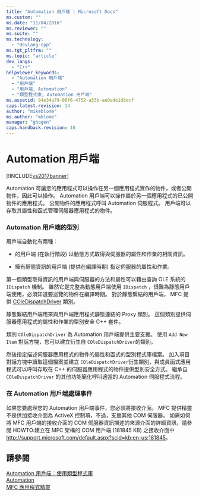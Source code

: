```yaml
---
title: "Automation 用戶端 | Microsoft Docs"
ms.custom: ""
ms.date: "11/04/2016"
ms.reviewer: ""
ms.suite: ""
ms.technology: 
  - "devlang-cpp"
ms.tgt_pltfrm: ""
ms.topic: "article"
dev_langs: 
  - "C++"
helpviewer_keywords: 
  - "Automation 用戶端"
  - "用戶端"
  - "用戶端, Automation"
  - "類型程式庫, Automation 用戶端"
ms.assetid: 84e34a79-06f6-4752-a33b-ae0ede1d8ecf
caps.latest.revision: 14
author: "mikeblome"
ms.author: "mblome"
manager: "ghogen"
caps.handback.revision: 10
---
```

# Automation 用戶端
[!INCLUDE[vs2017banner](../assembler/inline/includes/vs2017banner.md)]

Automation 可讓您的應用程式可以操作在另一個應用程式實作的物件，或者公開物件，因此可以操作。  Automation 用戶端可以操作屬於另一個應用程式的已公開物件的應用程式。  公開物件的應用程式呼叫 Automation 伺服程式。  用戶端可以存取其屬性和函式管理伺服器應用程式的物件。  
  
### Automation 用戶端的型別  
 用戶端自動化有兩種：  
  
-   的用戶端 \(在執行階段\) 以動態方式取得與伺服器的屬性和作業的相關資訊。  
  
-   擁有靜態資訊的用戶端 \(提供在編譯時期\) 指定伺服器的屬性和作業。  
  
 第一個類型取得資訊的用戶端與伺服器的方法和屬性可以藉由查詢 OLE 系統的 `IDispatch` 機制。  雖然它是完整為動態用戶端使用 `IDispatch` ，很難為靜態用戶端使用，必須知道要巡覽的物件在編譯時期。  對於靜態繫結的用戶端， MFC 提供 [COleDispatchDriver](../mfc/reference/coledispatchdriver-class.md) 類別。  
  
 靜態繫結用戶端用來與用戶端應用程式靜態連結的 Proxy 類別。  這個類別提供伺服器應用程式的屬性和作業的型別安全 C\+\+ 套件。  
  
 類別 `COleDispatchDriver` 為 Automation 用戶端提供主要支援。  使用 `Add New Item` 對話方塊，您可以建立衍生自 `COleDispatchDriver`的類別。  
  
 然後指定描述伺服器應用程式的物件的屬性和函式的型別程式庫檔案。  加入項目對話方塊中讀取這個檔案並建立 `COleDispatchDriver`衍生類別，與成員函式應用程式可以呼叫存取在 C\+\+ 的伺服器應用程式的物件提供型別安全方式。  繼承自 `COleDispatchDriver` 的其他功能簡化呼叫適當的 Automation 伺服程式流程。  
  
### 在 Automation 用戶端處理事件  
 如果您要處理您的 Automation 用戶端事件，您必須將接收介面。  MFC 提供精靈不是供加接收介面為 ActiveX 控制項，不過，支援其他 COM 伺服器。  如需如何將 MFC 用戶端的接收介面的 COM 伺服器資訊描述的來源介面的詳細資訊，請參閱 HOWTO:建立在 MFC 架構的 COM 用戶端 \(181845 KB\) 之接收介面中 [http:\/\/support.microsoft.com\/default.aspx?scid\=kb;en\-us;181845](http://support.microsoft.com/default.aspx?scid=kb;en-us;181845)。  
  
## 請參閱  
 [Automation 用戶端：使用類型程式庫](../mfc/automation-clients-using-type-libraries.md)   
 [Automation](../mfc/automation.md)   
 [MFC 應用程式精靈](../mfc/reference/mfc-application-wizard.md)